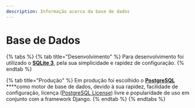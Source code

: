 ```yaml
---
description: Informação acerca da base de dados
---
```


# Base de Dados

{% tabs %}
{% tab title="Desenvolvimento" %}
Para desenvolvimento foi utilizado o [**SQLite 3**](https://www.sqlite.org/index.html), pela sua simplicidade e rapidez de configuração.
{% endtab %}

{% tab title="Produção" %}
Em produção foi escolhido o [**PostgreSQL**](https://www.postgresql.org/) ****como motor de base de dados, devido à sua rapidez, facilidade de configuração, licença \([PostgreSQL License](https://opensource.org/licenses/postgresql)\) livre e popularidade de uso em conjunto com a framework Django. 
{% endtab %}
{% endtabs %}



